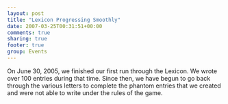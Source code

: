 ```yaml
---
layout: post
title: "Lexicon Progressing Smoothly"
date: 2007-03-25T00:31:51+00:00
comments: true
sharing: true
footer: true
group: Events
---
```


<a name='teaser'></a>
On June 30, 2005, we finished our first run through the Lexicon. We wrote over 100 entries during that time. Since then, we have begun to go back through the various letters to complete the phantom entries that we created and were not able to write under the rules of the game.
<a name='body'></a>
